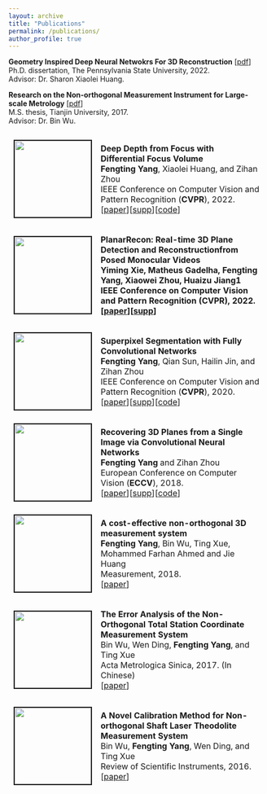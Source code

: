 ```yaml
---
layout: archive
title: "Publications"
permalink: /publications/
author_profile: true
---
```

<!-- <html xmlns="http://www.w3.org/1999/xhtml" lang="en" xml:lang="en"> -->
<!-- 
<head>
	<meta http-equiv="content-type" content="text/html; charset=utf-8" />
	<meta name="description" content="Your description goes here" />
	<meta name="keywords" content="your,keywords,goes,here" />
	<meta name="author" content="Your Name" />
	<link rel="stylesheet" type="text/css" href="https://fuy34.github.io/1024px.css" title="1024px" media="screen,projection" />
	<title>Zihan Zhou's Homepage</title>
</head>
 #border="0" width="850" cellspacing="1" bordercolor="#ffffff"
 -->

<!-- <h2>Publications</h2> -->

<table style="border: 1px solid transparent">
		<tr style="border: 1px solid transparent">
			<td style="border: 1px solid transparent" height="112" width='150' align="left"><img border="2" src="https://fuy34.github.io/images/cvpr22a.png" width="150"></td>
			<td height="112" style="border: 1px solid transparent">
			  <p style="text-indent: 0em">
				<b>Deep Depth from Focus with Differential Focus Volume</b><br>
				<b>Fengting Yang</b>, Xiaolei Huang, and Zihan Zhou<br>
				IEEE Conference on Computer Vision and Pattern Recognition (<b>CVPR</b>), 2022.<br>
				[<a href="https://fuy34.github.io/files/06107.pdf">paper</a>][<a href="https://fuy34.github.io/files/06107-supp.pdf">supp</a>][<a href="https://github.com/fuy34/DFV">code</a>]
			  </p>
		  </td>
		</tr>
		<tr style="border: 1px solid transparent">
			<td style="border: 1px solid transparent" height="112" width='150' align="left"><img border="2" src="https://fuy34.github.io/images/cvpr22b.png" width="150"></td>
			<td height="112" style="border: 1px solid transparent">
			  <p style="text-indent: 0em">
				<b>PlanarRecon: Real-time 3D Plane Detection and Reconstructionfrom Posed Monocular Videos</b><br>
				<b>Yiming Xie, Matheus Gadelha, <b>Fengting Yang</b>, Xiaowei Zhou, Huaizu Jiang1<br>
				IEEE Conference on Computer Vision and Pattern Recognition (<b>CVPR</b>), 2022.<br>
				[<a href="https://fuy34.github.io/files/07746.pdf">paper</a>][<a href="https://fuy34.github.io/files/07746-supp.pdf">supp</a>]
			  </p>
		  </td>
		</tr>
		<tr style="border: 1px solid transparent">
			  <td style="border: 1px solid transparent" height="112" width='150' align="left"><img border="2" src="https://fuy34.github.io/images/cvpr20.png" width="150"></td>
			  <td height="112" style="border: 1px solid transparent">
				<p style="text-indent: 0em">
				<b>Superpixel Segmentation with Fully Convolutional Networks</b> <br>
				 <b>Fengting Yang</b>, Qian Sun, Hailin Jin, and Zihan Zhou<br>
				IEEE Conference on Computer Vision and Pattern Recognition (<b>CVPR</b>), 2020.<br>
				[<a href="https://fuy34.github.io/files/08460.pdf">paper</a>][<a href="https://fuy34.github.io/files/08460-supp.pdf">supp</a>][<a href="https://github.com/fuy34/superpixel_fcn">code</a>]
				</p>
			</td>
		</tr>
		<tr style="border: 1px solid transparent">
			  <td style="border: 1px solid transparent" height="112" width='150' align="left"><img border="2" src="https://fuy34.github.io/images/eccv18.png" width="150"></td>
			  <td height="112" style="border: 1px solid transparent">
				<p style="text-indent: 0em">
				<b>Recovering 3D Planes from a Single Image via Convolutional Neural Networks</b> <br>
				 <b>Fengting Yang</b> and Zihan Zhou<br>
				European Conference on Computer Vision (<b>ECCV</b>), 2018.<br>
				[<a href="https://fuy34.github.io/files/1511.pdf">paper</a>][<a href="https://fuy34.github.io/files/1511-supp.pdf">supp</a>][<a href="https://github.com/fuy34/planerecover">code</a>]
				</p>
			</td>
		</tr>
		<tr style="border: 1px solid transparent">
			  <td style="border: 1px solid transparent" height="112" width='150' align="left"><img border="2" src="https://fuy34.github.io/images/no_total_station.png" width="150"></td>
			  <td height="112" style="border: 1px solid transparent">
				<p style="text-indent: 0em">
				<b>A cost-effective non-orthogonal 3D measurement system</b> <br>
				 <b>Fengting Yang</b>, Bin Wu, Ting Xue, Mohammed Farhan Ahmed and Jie Huang<br>
				Measurement, 2018.<br>
				[<a href="https://www.sciencedirect.com/science/article/pii/S0263224118305748">paper</a>]
				</p>
			</td>
		</tr>
		<tr style="border: 1px solid transparent">
			  <td style="border: 1px solid transparent" height="112" width='150' align="left"><img border="2" src="https://fuy34.github.io/images/theodolite_err.png" width="150"></td>
			  <td height="112" style="border: 1px solid transparent">
				<p style="text-indent: 0em">
				<b>The Error Analysis of the Non-Orthogonal Total Station Coordinate Measurement System</b> <br>
				Bin Wu, Wen Ding, <b>Fengting Yang</b>, and Ting Xue<br>
				Acta Metrologica Sinica, 2017. (In Chinese)<br>
				[<a href="https://www.sciencedirect.com/science/article/pii/S0263224118305748">paper</a>]
				</p>
			</td>
		</tr>
		<tr style="border: 1px solid transparent">
			  <td style="border: 1px solid transparent" height="112" width='150' align="left"><img border="2" src="https://fuy34.github.io/images/no_theodolite.png" width="150"></td>
			  <td height="112" style="border: 1px solid transparent">
				<p style="text-indent: 0em">
				<b>A Novel Calibration Method for Non-orthogonal Shaft Laser Theodolite Measurement System</b> <br>
				Bin Wu, <b>Fengting Yang</b>, Wen Ding, and Ting Xue<br>
				Review of Scientific Instruments, 2016.<br>
				[<a href="https://aip.scitation.org/doi/abs/10.1063/1.4943017">paper</a>]
				</p>
			</td>
		</tr>
		<tr style="border: 1px solid transparent">
			<p style="text-indent: 0em">
			<b>Geometry Inspired Deep Neural Netwokrs For 3D Reconstruction</b> [<a href="https://aip.scitation.org/doi/abs/10.1063/1.4943017">pdf</a>] <br>
				Ph.D. dissertation, The Pennsylvania State University, 2022.<br>
		        Advisor: Dr. Sharon Xiaolei Huang.	
		    </p>	
		</tr>
		<tr style="border: 1px solid transparent">
			<p style="text-indent: 0em">
			<b> Research on the Non-orthogonal Measurement Instrument for Large-scale Metrology</b> [<a href="http://60.29.199.67:18081/KCMS/detail/detail.aspx?filename=1018061833.nh&dbcode=CMFD&dbname=CMFD2018">pdf</a>] <br>
				M.S. thesis, Tianjin University, 2017.<br>
		        Advisor: Dr. Bin Wu.
		     </p>		
		</tr>

<!-- </table> -->
<!-- </body>
</html> -->


<!-- 
### Superpixel Segmentation with Fully Convolutional Networks 

**Fengting Yang**, Qian Sun, Hailin Jin, and Zihan Zhou

IEEE Conference on Computer Vision and Pattern Recognition (CVPR), 2020.

\[[paper](http://openaccess.thecvf.com/content_CVPR_2020/papers/Yang_Superpixel_Segmentation_With_Fully_Convolutional_Networks_CVPR_2020_paper.pdf)\] \[[supp](https://fuy34.github.io/files/08460-supp.pdf)\] \[[code](https://github.com/fuy34/superpixel_fcn)\] 
 -->
<!-- {% if author.googlescholar %}
  You can also find my articles on <u><a href="{{author.googlescholar}}">my Google Scholar profile</a>.</u>
{% endif %}

{% include base_path %}  

{% for post in site.publications reversed %}
  {% include archive-single.html %}
{% endfor %}
 -->